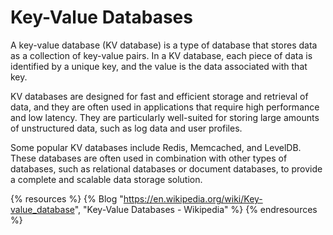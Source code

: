 # Key-Value Databases

A key-value database (KV database) is a type of database that stores data as a collection of key-value pairs. In a KV database, each piece of data is identified by a unique key, and the value is the data associated with that key.

KV databases are designed for fast and efficient storage and retrieval of data, and they are often used in applications that require high performance and low latency. They are particularly well-suited for storing large amounts of unstructured data, such as log data and user profiles.

Some popular KV databases include Redis, Memcached, and LevelDB. These databases are often used in combination with other types of databases, such as relational databases or document databases, to provide a complete and scalable data storage solution.

{% resources %}
  {% Blog "https://en.wikipedia.org/wiki/Key-value_database", "Key-Value Databases - Wikipedia" %}
{% endresources %}
